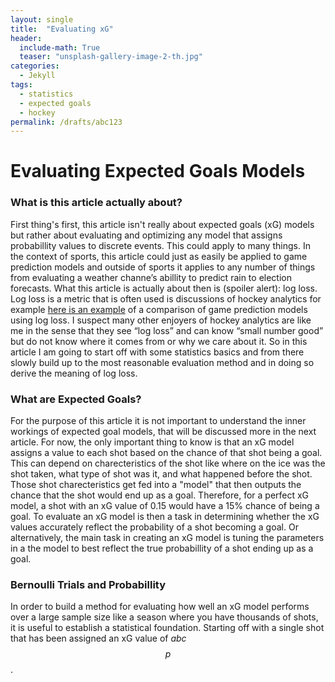 ```yaml
---
layout: single
title:  "Evaluating xG"
header:
  include-math: True
  teaser: "unsplash-gallery-image-2-th.jpg"
categories: 
  - Jekyll
tags:
  - statistics
  - expected goals
  - hockey
permalink: /drafts/abc123
---
```

Evaluating Expected Goals Models
=================================
### What is this article actually about?
First thing's first, this article isn't really about expected goals (xG) models but rather about evaluating and optimizing any model that assigns probabillity values to discrete events. This could apply to many things. In the context of sports, this article could just as easily be applied to game prediction models and outside of sports it applies to any number of things from evaluating a weather channe’s abillity to predict rain to election forecasts. What this article is actually about then is (spoiler alert): log loss. Log loss is a metric that is often used is discussions of hockey analytics for example [here is an example](https://twitter.com/HockeySkytte/status/1401547580425879555) of a comparison of game prediction models using log loss. I suspect many other enjoyers of hockey analytics are like me in the sense that they see “log loss” and can know “small number good” but do not know where it comes from or why we care about it. So in this article I am going to start off with some statistics basics and from there slowly build up to the most reasonable evaluation method and in doing so derive the meaning of log loss.

### What are Expected Goals?
For the purpose of this article it is not important to understand the inner workings of expected goal models, that will be discussed more in the next article. For now, the only important thing to know is that an xG model assigns a value to each shot based on the chance of that shot being a goal. This can depend on charecteristics of the shot like where on the ice was the shot taken, what type of shot was it, and what happened before the shot. Those shot charecteristics get fed into a "model" that then outputs the chance that the shot would end up as a goal. Therefore, for a perfect xG model, a shot with an xG value of 0.15 would have a 15% chance of being a goal. To evaluate an xG model is then a task in determining whether the xG values accurately reflect the probability of a shot becoming a goal. Or alternatively, the main task in creating an xG model is tuning the parameters in a the model to best reflect the true probabillity of a shot ending up as a goal.

### Bernoulli Trials and Probabillity
In order to build a method for evaluating how well an xG model performs over a large sample size like a season where you have thousands of shots, it is useful to establish a statistical foundation. Starting off with a single shot that has been assigned an xG value of $abc$
$$
p
$$
.
